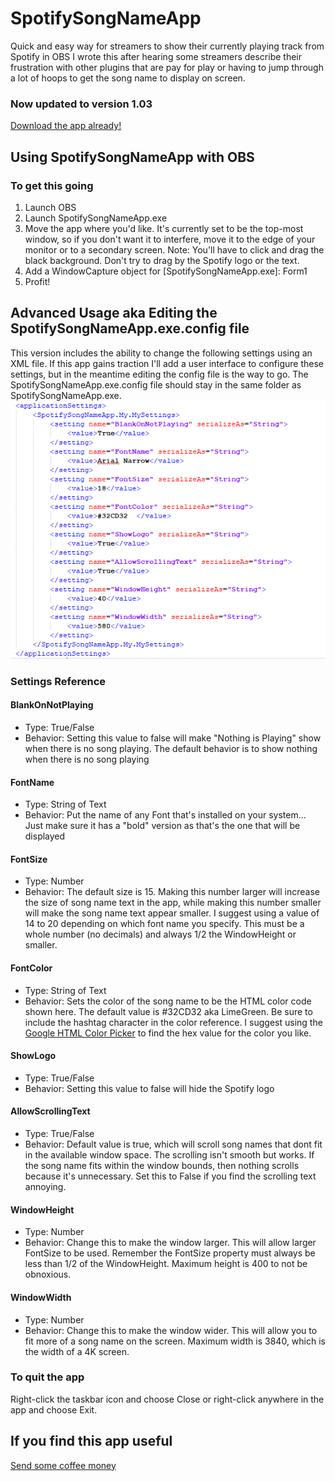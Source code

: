 # SpotifySongNameApp
Quick and easy way for streamers to show their currently playing track from Spotify in OBS
I wrote this after hearing some streamers describe their frustration with other plugins that are pay for play or having to jump through a lot of hoops to get the song name to display on screen.

### Now updated to version 1.03

[Download the app already!](https://github.com/erikpt/SpotifySongNameApp/releases "Releases")

## Using SpotifySongNameApp with OBS
### To get this going
1. Launch OBS
2. Launch SpotifySongNameApp.exe
3. Move the app where you'd like. It's currently set to be the top-most window, so if you don't want it to interfere, move it to the edge of your monitor or to a secondary screen. Note: You'll have to click and drag the black background.  Don't try to drag by the Spotify logo or the text.
4. Add a WindowCapture object for [SpotifySongNameApp.exe]: Form1
5. Profit!

## Advanced Usage aka Editing the SpotifySongNameApp.exe.config file
This version includes the ability to change the following settings using an XML file. If this app gains traction I'll add a user interface to configure these settings, but in the meantime editing the config file is the way to go.  The SpotifySongNameApp.exe.config file should stay in the same folder as SpotifySongNameApp.exe.
![Image of XML Settings](https://github.com/erikpt/SpotifySongNameApp/blob/master/docs/Options.PNG?raw=true)
### Settings Reference
#### BlankOnNotPlaying
- Type: True/False
- Behavior: Setting this value to false will make "Nothing is Playing" show when there is no song playing.  The default behavior is to show nothing when there is no song playing
#### FontName
- Type: String of Text
- Behavior: Put the name of any Font that's installed on your system... Just make sure it has a "bold" version as that's the one that will be displayed
#### FontSize
- Type: Number
- Behavior: The default size is 15. Making this number larger will increase the size of song name text in the app, while making this number smaller will make the song name text appear smaller. I suggest using a value of 14 to 20 depending on which font name you specify. This must be a whole number (no decimals) and always 1/2 the WindowHeight or smaller.
#### FontColor
- Type: String of Text
- Behavior: Sets the color of the song name to be the HTML color code shown here. The default value is #32CD32 aka LimeGreen. Be sure to include the hashtag character in the color reference. I suggest using the [Google HTML Color Picker](https://www.google.com/search?q=HTML+color+picker) to find the hex value for the color you like.
#### ShowLogo
- Type: True/False
- Behavior: Setting this value to false will hide the Spotify logo
#### AllowScrollingText
- Type: True/False
- Behavior: Default value is true, which will scroll song names that dont fit in the available window space. The scrolling isn't smooth but works. If the song name fits within the window bounds, then nothing scrolls because it's unnecessary. Set this to False if you find the scrolling text annoying.
#### WindowHeight
- Type: Number
- Behavior: Change this to make the window larger. This will allow larger FontSize to be used. Remember the FontSize property must always be less than 1/2 of the WindowHeight. Maximum height is 400 to not be obnoxious.
#### WindowWidth
- Type: Number
- Behavior: Change this to make the window wider. This will allow you to fit more of a song name on the screen.  Maximum width is 3840, which is the width of a 4K screen.

### To quit the app
Right-click the taskbar icon and choose Close or right-click anywhere in the app and choose Exit.

## If you find this app useful
[Send some coffee money](https://paypal.me/erikpt?locale.x=en_US "PayPal.me")

